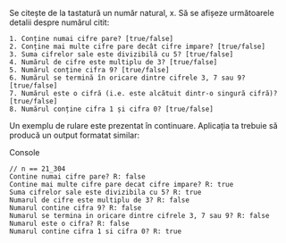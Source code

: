 Se citește de la tastatură un număr natural, x. Să se afișeze următoarele detalii despre numărul citit:

    1. Conține numai cifre pare? [true/false]
    2. Conține mai multe cifre pare decât cifre impare? [true/false]
    3. Suma cifrelor sale este divizibilă cu 5? [true/false]
    4. Numărul de cifre este multiplu de 3? [true/false]
    5. Numărul conține cifra 9? [true/false]
    6. Numărul se termină în oricare dintre cifrele 3, 7 sau 9? [true/false]
    7. Numărul este o cifră (i.e. este alcătuit dintr-o singură cifră)? [true/false]
    8. Numărul conține cifra 1 și cifra 0? [true/false]

Un exemplu de rulare este prezentat în continuare. Aplicația ta trebuie să producă un output formatat similar:

Console

    // n == 21_304
    Contine numai cifre pare? R: false
    Contine mai multe cifre pare decat cifre impare? R: true
    Suma cifrelor sale este divizibila cu 5? R: true
    Numarul de cifre este multiplu de 3? R: false
    Numarul contine cifra 9? R: false
    Numarul se termina in oricare dintre cifrele 3, 7 sau 9? R: false
    Numarul este o cifra? R: false
    Numarul contine cifra 1 si cifra 0? R: true

